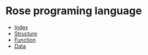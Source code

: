 # Rose programing language

* [Index](./Index.md)
* [Structure](./Structure.md)
* [Function](./Function.md)
* [Data](./Data.md)
